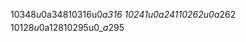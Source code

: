 1‌$0‌$3‌$4‌$8‌$u‌$0‌$_‌$a‌$3‌$4‌$8
1‌$0‌$3‌$1‌$6‌$u‌$0‌$_‌$a‌$3‌$1‌$6
1‌$0‌$2‌$4‌$1‌$u‌$0‌$_‌$a‌$2‌$4‌$1
1‌$0‌$2‌$6‌$2‌$u‌$0‌$_‌$a‌$2‌$6‌$2
1‌$0‌$1‌$2‌$8‌$u‌$0‌$_‌$a‌$1‌$2‌$8
1‌$0‌$2‌$9‌$5‌$u‌$0‌$_‌$a‌$2‌$9‌$5
